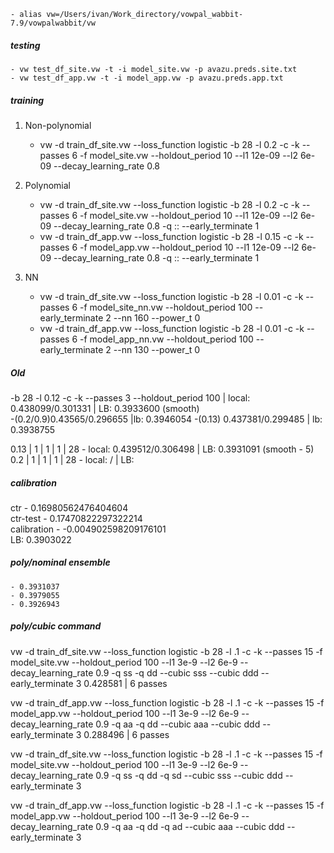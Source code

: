 	- alias vw=/Users/ivan/Work_directory/vowpal_wabbit-7.9/vowpalwabbit/vw

##### testing
	- vw test_df_site.vw -t -i model_site.vw -p avazu.preds.site.txt 
	- vw test_df_app.vw -t -i model_app.vw -p avazu.preds.app.txt

##### training
1. Non-polynomial
	- vw -d train_df_site.vw --loss_function logistic -b 28 -l 0.2 -c -k --passes 6 -f model_site.vw --holdout_period 10 --l1 12e-09 --l2 6e-09 --decay_learning_rate 0.8

2. Polynomial
	- vw -d train_df_site.vw --loss_function logistic -b 28 -l 0.2 -c -k --passes 6 -f model_site.vw --holdout_period 10 --l1 12e-09 --l2 6e-09 --decay_learning_rate 0.8 -q :: --early_terminate 1
	- vw -d train_df_app.vw --loss_function logistic -b 28 -l 0.15 -c -k --passes 6 -f model_app.vw --holdout_period 10 --l1 12e-09 --l2 6e-09 --decay_learning_rate 0.8 -q :: --early_terminate 1

3. NN
	- vw -d train_df_site.vw --loss_function logistic -b 28 -l 0.01 -c -k --passes 6 -f model_site_nn.vw --holdout_period 100 --early_terminate 2 --nn 160 --power_t 0
	- vw -d train_df_app.vw --loss_function logistic -b 28 -l 0.01 -c -k --passes 6 -f model_app_nn.vw --holdout_period 100 --early_terminate 2 --nn 130 --power_t 0

##### Old
-b 28 -l 0.12 -c -k --passes 3 --holdout_period 100 | local: 0.438099/0.301331 | LB: 0.3933600 (smooth)<br>
	-(0.2/0.9)0.43565/0.296655 |lb: 0.3946054
	-(0.13) 0.437381/0.299485 | lb: 0.3938755


0.13 | 1 | 1 | 1 | 28 - local: 0.439512/0.306498 | LB: 0.3931091 (smooth - 5)<br>
0.2 | 1 | 1 | 1 | 28 - local: / | LB: <br>

##### calibration
ctr - 0.16980562476404604 <br>
ctr-test - 0.17470822297322214 <br>
calibration - -0.004902598209176101 <br>
LB: 0.3903022

##### poly/nominal ensemble
	- 0.3931037
	- 0.3979055
	- 0.3926943

##### poly/cubic command
vw -d train_df_site.vw --loss_function logistic -b 28 -l .1 -c -k --passes 15 -f model_site.vw --holdout_period 100 --l1 3e-9 --l2 6e-9 --decay_learning_rate 0.9 -q ss -q dd --cubic sss --cubic ddd --early_terminate 3
0.428581 | 6 passes

vw -d train_df_app.vw --loss_function logistic -b 28 -l .1 -c -k --passes 15 -f model_app.vw --holdout_period 100 --l1 3e-9 --l2 6e-9 --decay_learning_rate 0.9 -q aa -q dd --cubic aaa --cubic ddd --early_terminate 3
0.288496 | 6 passes

vw -d train_df_site.vw --loss_function logistic -b 28 -l .1 -c -k --passes 15 -f model_site.vw --holdout_period 100 --l1 3e-9 --l2 6e-9 --decay_learning_rate 0.9 -q ss -q dd -q sd --cubic sss --cubic ddd --early_terminate 3

vw -d train_df_app.vw --loss_function logistic -b 28 -l .1 -c -k --passes 15 -f model_app.vw --holdout_period 100 --l1 3e-9 --l2 6e-9 --decay_learning_rate 0.9 -q aa -q dd -q ad --cubic aaa --cubic ddd --early_terminate 3
